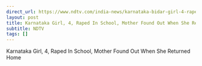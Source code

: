 ```yaml
---
direct_url: https://www.ndtv.com/india-news/karnataka-bidar-girl-4-raped-in-school-mother-found-out-when-she-returned-home-8947974#publisher=newsstand
layout: post
title: Karnataka Girl, 4, Raped In School, Mother Found Out When She Returned Home
subtitle: NDTV
tags: []
---
```


Karnataka Girl, 4, Raped In School, Mother Found Out When She Returned Home
